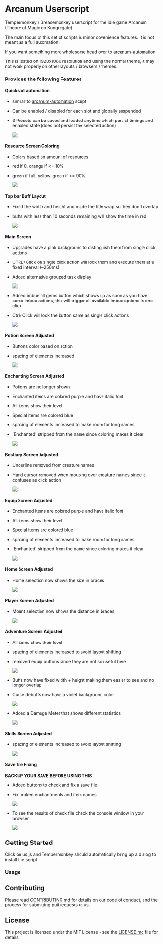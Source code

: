 # Arcanum Userscript

Tempermonkey / Greasemonkey userscript for the idle game Arcanum (Theory of Magic on Kongregate)

The main focus of this set of scripts is minor covenience features. It is not meant as a full automation.

If you want something more wholesome head over to [arcanum-automation](https://github.com/mettalogic/arcanum-automation/)

This is tested on 1920x1080 resolution and using the normal theme, it may not work properly on other layouts / browsers / themes.

### Provides the following Features


#### Quickslot automation

- similar to [arcanum-automation](https://github.com/mettalogic/arcanum-automation/) script
- Can be enabled / disabled for each slot and globally suspended
- 3 Presets can be saved and loaded anytime which persist timings and enabled state (does not persist the selected action)

    ![](features/quickSlotAutomation.png)


#### Resource Screen Coloring

- Colors based on amount of resources
- red if 0, orange if <= 10%
- green if full, yellow-green if >= 90%

    ![](features/resourceColoring.png)
 
#### Top bar Buff Layout

- Fixed the width and height and made the title wrap so they don't overlap
- buffs with less than 10 seconds remaining will show the time in red

    ![](features/buffLayout.png)
    
#### Main Screen

- Upgrades have a pink background to distinguish them from single click actions
- CTRL+Click on single click action will lock them and execute them at a fixed interval (~250ms)
- Added alternative grouped task display

    ![](features/mainScreenTasks.gif)
    
- Added imbue all gems button which shows up as soon as you have some imbue actions, this will trigger all available imbue options in one click
- Ctrl+Click will lock the button same as single click actions

    ![](features/imbueAllPin.gif)
    
#### Potion Screen Adjusted

- Buttons color based on action
- spacing of elements increased

    ![](features/potionLayout.png)

#### Enchanting Screen Adjusted

- Potions are no longer shown
- Enchanted items are colored purple and have italic font
- All items show their level
- Special items are colored blue
- spacing of elements increased to make room for long names
- 'Enchanted' stripped from the name since coloring makes it clear

    ![](features/enchantingLayout.png)
    
    
#### Bestiary Screen Adjusted

- Underline removed from creature names
- Hand cursor removed when mousing over creature names since it confuses as click action

    ![](features/bestiaryLayout.png)
    
#### Equip Screen Adjusted

- Enchanted items are colored purple and have italic font
- All items show their level
- Special items are colored blue
- spacing of elements increased to make room for long names
- 'Enchanted' stripped from the name since coloring makes it clear

    ![](features/equipScreenLayout.png)
    
#### Home Screen Adjusted

- Home selection now shows the size in braces

    ![](features/homeSizeDetails.png)
    
#### Player Screen Adjusted

- Mount selection now shows the distance in braces

    ![](features/mountDistanceDisplay.png)
    
#### Adventure Screen Adjusted

- All items show their level
- spacing of elements increased to avoid layout shifting
- removed equip buttons since they are not so useful here

    ![](features/adventureInventory.png)
     
- Buffs now have fixed width + height making them easier to see and no longer overlap
- Curse debuffs now have a violet background color
    
    ![](features/adventureBuffs.png)
    
- Added a Damage Meter that shows different statistics

    ![](features/dmgMeter.gif)
    
#### Skills Screen Adjusted

- spacing of elements increased to avoid layout shifting

    ![](features/skillLayout.png)
    
#### Save file Fixing

__BACKUP YOUR SAVE BEFORE USING THIS__
- Added buttons to check and fix a save file
- Fix broken enchantments and item names

    ![](features/fixSave.png)
    
- To see the results of check file check the console window in your browser

    ![](features/fixSave2.png)

## Getting Started

Click on us.js and Tempermonkey should automatically bring up a dialog to install the script

### Usage

## Contributing

Please read [CONTRIBUTING.md](CONTRIBUTING.md) for details on our code of conduct, and the process for submitting pull requests to us.


## License

This project is licensed under the MIT License - see the [LICENSE.md](LICENSE.md) file for details
